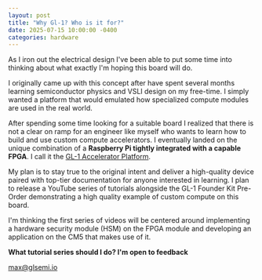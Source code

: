 ```yaml
---
layout: post
title: "Why Gl-1? Who is it for?"
date: 2025-07-15 10:00:00 -0400
categories: hardware
---
```


As I iron out the electrical design I've been able to put some time into thinking about what exactly I'm hoping this board will do.

I originally came up with this concept after have spent several months learning semiconductor physics and VSLI design on my free-time. I simply wanted a platform that would emulated how specialized compute modules are used in the real world. 

After spending some time looking for a suitable board I realized that there is not a clear on ramp for an engineer like myself who wants to learn how to build and use custom compute accelerators. I eventually landed on the unique combination of a **Raspberry Pi tightly integrated with a capable FPGA**. I call it the [GL-1 Accelerator Platform](glsemi.io). 

My plan is to stay true to the original intent and deliver a high-quality device paired with top-tier documentation for anyone interested in learning. I plan to release a YouTube series of tutorials alongside the GL-1 Founder Kit Pre-Order demonstrating a high quality example of custom compute on this board.

I'm thinking the first series of videos will be centered around implementing a hardware security module (HSM) on the FPGA module and developing an application on the CM5 that makes use of it. 

**What tutorial series should I do? I'm open to feedback**

max@glsemi.io
